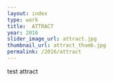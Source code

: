 ```yaml
---
layout: index
type: work
title:  ATTRACT
year: 2016
slider_image_url: attract.jpg
thumbnail_url: attract_thumb.jpg
permalink: /2016/attract
---
```

test attract